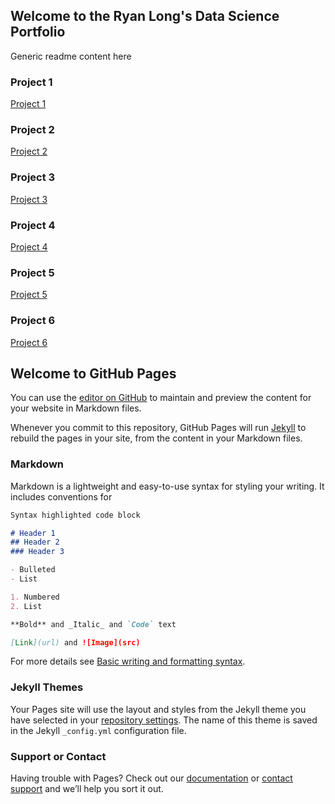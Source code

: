 ## Welcome to the Ryan Long's Data Science Portfolio

Generic readme content here

### Project 1
[Project 1](https://github.com/rplong402/portfolio/tree/main/Ref_01)

### Project 2
[Project 2](https://github.com/rplong402/portfolio/tree/main/Ref_02)

### Project 3
[Project 3](https://github.com/rplong402/portfolio/tree/main/Ref_03)

### Project 4
[Project 4](https://github.com/rplong402/portfolio/tree/main/Ref_04)

### Project 5
[Project 5](https://github.com/rplong402/portfolio/tree/main/Ref_05)

### Project 6
[Project 6](https://github.com/rplong402/portfolio/tree/main/Ref_06)




## Welcome to GitHub Pages

You can use the [editor on GitHub](https://github.com/rplong402/portfolio/edit/main/README.md) to maintain and preview the content for your website in Markdown files.

Whenever you commit to this repository, GitHub Pages will run [Jekyll](https://jekyllrb.com/) to rebuild the pages in your site, from the content in your Markdown files.

### Markdown

Markdown is a lightweight and easy-to-use syntax for styling your writing. It includes conventions for

```markdown
Syntax highlighted code block

# Header 1
## Header 2
### Header 3

- Bulleted
- List

1. Numbered
2. List

**Bold** and _Italic_ and `Code` text

[Link](url) and ![Image](src)
```

For more details see [Basic writing and formatting syntax](https://docs.github.com/en/github/writing-on-github/getting-started-with-writing-and-formatting-on-github/basic-writing-and-formatting-syntax).

### Jekyll Themes

Your Pages site will use the layout and styles from the Jekyll theme you have selected in your [repository settings](https://github.com/rplong402/portfolio/settings/pages). The name of this theme is saved in the Jekyll `_config.yml` configuration file.

### Support or Contact

Having trouble with Pages? Check out our [documentation](https://docs.github.com/categories/github-pages-basics/) or [contact support](https://support.github.com/contact) and we’ll help you sort it out.
